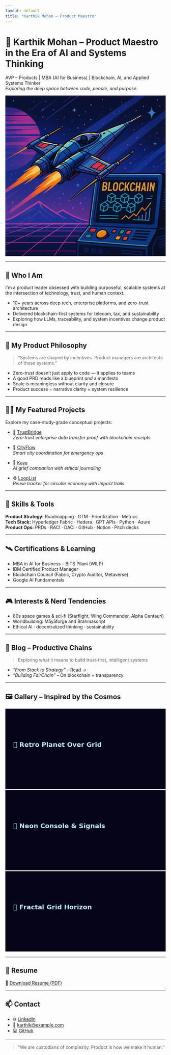 ```yaml
---
layout: default
title: "Karthik Mohan – Product Maestro"
---
```


# 🚀 Karthik Mohan – Product Maestro in the Era of AI and Systems Thinking

AVP – Products | MBA (AI for Business) | Blockchain, AI, and Applied Systems Thinker  
*Exploring the deep space between code, people, and purpose.*

![Retro Futuristic Tech Banner](/assets/retro-tech-banner.png)

---

## 🌌 Who I Am

I'm a product leader obsessed with building purposeful, scalable systems at the intersection of technology, trust, and human context.

- 10+ years across deep tech, enterprise platforms, and zero-trust architecture  
- Delivered blockchain-first systems for telecom, tax, and sustainability  
- Exploring how LLMs, traceability, and system incentives change product design

---

## 🧭 My Product Philosophy

> “Systems are shaped by incentives. Product managers are architects of those systems.”

- Zero-trust doesn’t just apply to code — it applies to teams  
- A good PRD reads like a blueprint *and* a manifesto  
- Scale is meaningless without clarity and closure  
- Product success = narrative clarity × system resilience

---

## 🧑‍🚀 My Featured Projects

Explore my case-study-grade conceptual projects:

- 🔐 [TrustBridge](https://github.com/elkarto91/portfolio/tree/main/concept-projects/trustbridge)  
  *Zero-trust enterprise data transfer proof with blockchain receipts*

- 🚦 [CityFlow](https://github.com/elkarto91/portfolio/tree/main/concept-projects/cityflow)  
  *Smart city coordination for emergency ops*

- 🌸 [Kaya](https://github.com/elkarto91/portfolio/tree/main/concept-projects/kaya)  
  *AI grief companion with ethical journaling*

- ♻️ [LoopList](https://github.com/elkarto91/portfolio/tree/main/concept-projects/looplist)  
  *Reuse tracker for circular economy with impact trails*

---

## 🧠 Skills & Tools

**Product Strategy:** Roadmapping · GTM · Prioritization · Metrics  
**Tech Stack:** Hyperledger Fabric · Hedera · GPT APIs · Python · Azure  
**Product Ops:** PRDs · RACI · DACI · GitHub · Notion · Pitch decks

---

## 🛰️ Certifications & Learning

- MBA in AI for Business – BITS Pilani (WILP)  
- IBM Certified Product Manager  
- Blockchain Council (Fabric, Crypto Auditor, Metaverse)  
- Google AI Fundamentals

---

## 🎮 Interests & Nerd Tendencies

- 80s space games & sci-fi (Starflight, Wing Commander, Alpha Centauri)  
- Worldbuilding: Māyāforge and Brahmascript  
- Ethical AI · decentralized thinking · sustainability

---

## 📝 Blog – Productive Chains

> Exploring what it means to build trust-first, intelligent systems

- _“From Stack to Strategy”_ – [Read →](https://your-notion-blog-link)  
- _“Building FairChain”_ – On blockchain + transparency

---

## 🖼️ Gallery – Inspired by the Cosmos

![Retro Planet](/assets/retro-space1.png)  
![Neon Console](/assets/retro-space2.png)  
![Fractal Grid Horizon](/assets/retro-space3.png)

---

## 📄 Resume

📎 [Download Resume (PDF)](/assets/Karthik_Mohan_Resume.pdf)

---

## 📫 Contact

- 🌐 [LinkedIn](https://linkedin.com/in/karthik-mohan)  
- 📧 karthik@example.com  
- 💻 [GitHub](https://github.com/elkarto91)

---

> “We are custodians of complexity. Product is how we make it human.”
